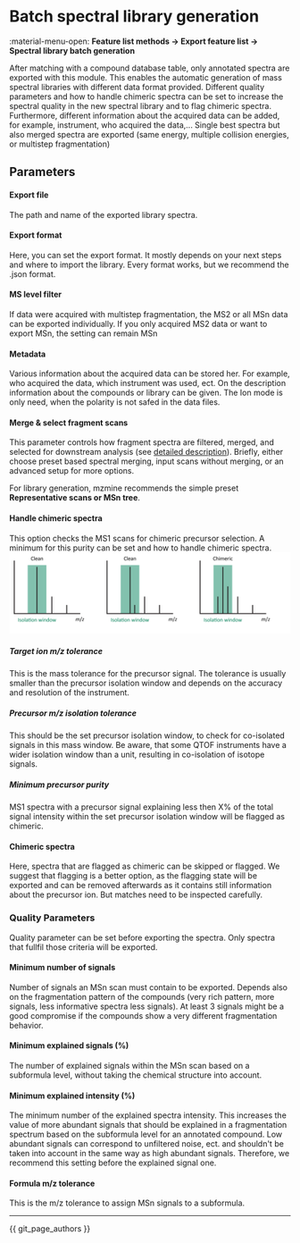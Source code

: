 # Batch spectral library generation

:material-menu-open: **Feature list methods → Export feature list → Spectral library batch generation** 

After matching with a compound database table, only annotated spectra are exported with this module.
This enables the automatic generation of mass spectral libraries with different data format provided.
Different quality parameters and how to handle chimeric spectra can be set to increase the 
spectral quality in the new spectral library and to flag chimeric spectra. Furthermore, different
information about the acquired data can be added, for example, instrument, who acquired the data,... 
Single best spectra but also merged spectra are exported (same energy, multiple collision energies,
or multistep fragmentation)

## Parameters



#### Export file

The path and name of the exported library spectra.

#### Export format

Here, you can set the export format. It mostly depends on your next steps and where to import the 
library. Every format works, but we recommend the .json format.

#### MS level filter

If data were acquired with multistep fragmentation, the MS2 or all MSn data can be exported individually.
If you only acquired MS2 data or want to export MSn, the setting can remain MSn
#### Metadata

Various information about the acquired data can be stored her. For example, who acquired the data, 
which instrument was used, ect. On the description information about the compounds or library can be
given. The Ion mode is only need, when the polarity is not safed in the data files. 

#### Merge & select fragment scans

This parameter controls how fragment spectra are filtered, merged, and selected for downstream analysis
(see [detailed description](../filter_scan_merge_select/scan_merge_select.md)). Briefly, either choose
preset based spectral merging, input scans without merging, or an advanced setup for more options.

For library generation, mzmine recommends the simple preset **Representative scans or MSn tree**.

#### Handle chimeric spectra

This option checks the MS1 scans for chimeric precursor selection. A minimum for this purity can be
set and how to handle chimeric spectra.
![workflow_library_building_chimeric.png](workflow_library_building_chimeric.png)

##### Target ion m/z tolerance 

This is the mass tolerance for the precursor signal. The tolerance is usually smaller than the
precursor isolation window and depends on the accuracy and resolution of the instrument.

##### Precursor m/z isolation tolerance 

This should be the set precursor isolation window, to check for co-isolated signals in this mass 
window. Be aware, that some QTOF instruments have a wider isolation window than a unit, resulting
in co-isolation of isotope signals.

##### Minimum precursor purity 

MS1 spectra with a precursor signal explaining less then X% of the total signal intensity within 
the set precursor isolation window will be flagged as chimeric.

#### Chimeric spectra

Here, spectra that are flagged as chimeric can be skipped or flagged. We suggest that flagging is a
better option, as the flagging state will be exported and can be removed afterwards as it contains
still information about the precursor ion. But matches need to be inspected carefully.


### Quality Parameters

Quality parameter can be set before exporting the spectra. Only spectra that fullfil those criteria
will be exported.

#### Minimum number of signals

Number of signals an MSn scan must contain to be exported. Depends also on the fragmentation pattern
of the compounds (very rich pattern, more signals, less informative spectra less signals). At least
3 signals might be a good compromise if the compounds show a very different fragmentation behavior.

#### Minimum explained signals (%)

The number of explained signals within the MSn scan based on a subformula level, without taking the
chemical structure into account.

#### Minimum explained intensity (%)

The minimum number of the explained spectra intensity. This increases the value of more abundant signals
that should be explained in a fragmentation spectrum based on the subformula level for an 
annotated compound. Low abundant signals can correspond to unfiltered noise, ect. and shouldn't be
taken into account in the same way as high abundant signals. Therefore, we recommend this setting before
the explained signal one.

#### Formula m/z tolerance

This is the m/z tolerance to assign MSn signals to a subformula.

---


{{ git_page_authors }}
